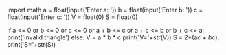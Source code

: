 import math
a = float(input('Enter a: '))
b = float(input('Enter b: '))
c = float(input('Enter c: '))
V = float(0)
S = float(0)
 
if a <= 0 or b <= 0 or c <= 0 or a + b <= c or a + c <= b or b + c <= a:
    print('Invalid triangle')
else:
     V = a * b * c
  	print('V='+str(V))
  	S = 2*(a*c + b*c);
  	print('S='+str(S))

